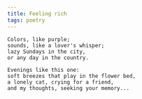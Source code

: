 ```yaml
---
title: Feeling rich
tags: poetry
---
```


    Colors, like purple;
    sounds, like a lover's whisper;
    lazy Sundays in the city,
    or any day in the country.

    Evenings like this one:
    soft breezes that play in the flower bed,
    a lonely cat, crying for a friend,
    and my thoughts, seeking your memory...


